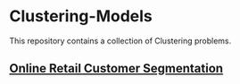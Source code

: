 # Clustering-Models
This repository contains a collection of Clustering problems.

## [Online Retail Customer Segmentation](https://github.com/MatteoPiaccione/Clustering-Models/blob/main/Online%20Retail%20Customers%20Segmentation/Online_Retail_Customer_Segmentation.ipynb)
 
